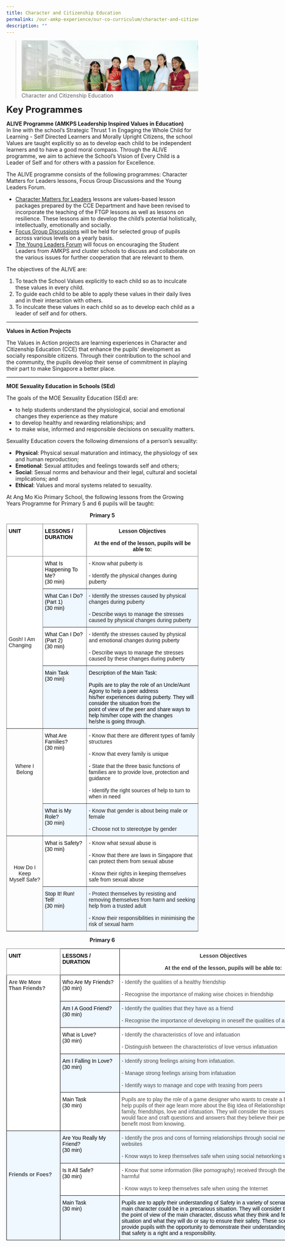 ```yaml
---
title: Character and Citizenship Education
permalink: /our-amkp-experience/our-co-curriculum/character-and-citizenship-education
description: ""
---
```

>![](/images/About%20Us/banner2-with%20bg.jpg)
>Character and Citizenship Education

**<font size="5">Key Programmes</font>**

**ALIVE Programme (AMKPS Leadership Inspired Values in Education)**<br>
In line with the school’s Strategic Thrust 1 in Engaging the Whole Child for Learning - Self Directed Learners and Morally Upright Citizens, the school Values are taught explicitly so as to develop each child to be independent learners and to have a good moral compass.  Through the ALIVE programme, we aim to achieve the School’s Vision of Every Child is a Leader of Self and for others with a passion for Excellence.

The ALIVE programme consists of the following programmes: Character Matters for Leaders lessons, Focus Group Discussions and the Young Leaders Forum.

* <u>Character Matters for Leaders</u> lessons are values-based lesson packages prepared by the CCE Department and have been revised to incorporate the teaching of the FTGP lessons as well as lessons on resilience. These lessons aim to develop the child’s potential holistically, intellectually, emotionally and socially.
* <u>Focus Group Discussions</u> will be held for selected group of pupils across various levels on a yearly basis.
* <u>The Young Leaders Forum</u> will focus on encouraging the Student Leaders from AMKPS and cluster schools to discuss and collaborate on the various issues for further cooperation that are relevant to them.

The objectives of the ALIVE are:

1. To teach the School Values explicitly to each child so as to inculcate these values in every child.
2. To guide each child to be able to apply these values in their daily lives and in their interaction with others.
3. To inculcate these values in each child so as to develop each child as a leader of self and for others.

<hr style="height:1px;border-width:0;color:gray;background-color:black">

**Values in Action Projects**

The Values in Action projects are learning experiences in Character and Citizenship Education (CCE) that enhance the pupils’ development as socially responsible citizens. Through their contribution to the school and the community, the pupils develop their sense of commitment in playing their part to make Singapore a better place.

<hr style="height:1px;border-width:0;color:gray;background-color:black">

**MOE Sexuality Education in Schools (SEd)**

The goals of the MOE Sexuality Education (SEd) are:

* to help students understand the physiological, social and emotional changes they experience as they mature
* to develop healthy and rewarding relationships; and
* to make wise, informed and responsible decisions on sexuality matters.

Sexuality Education covers the following dimensions of a person’s sexuality:

* **Physical**: Physical sexual maturation and intimacy, the physiology of sex and human reproduction;
* **Emotional**: Sexual attitudes and feelings towards self and others;
* **Social**: Sexual norms and behaviour and their legal, cultural and societal implications; and
* **Ethical**: Values and moral systems related to sexuality.

At Ang Mo Kio Primary School, the following lessons from the Growing Years Programme for Primary 5 and 6 pupils will be taught:

**<center>Primary 5</center>**
<style type="text/css">
.tg  {border-collapse:collapse;border-spacing:0;}
.tg td{border-color:black;border-style:solid;border-width:1px;font-family:Arial, sans-serif;font-size:14px;
  overflow:hidden;padding:10px 5px;word-break:normal;}
.tg th{border-color:black;border-style:solid;border-width:1px;font-family:Arial, sans-serif;font-size:14px;
  font-weight:normal;overflow:hidden;padding:10px 5px;word-break:normal;}
.tg .tg-fyfk{background-color:#FFF;border-color:inherit;font-weight:bold;text-align:center;vertical-align:top}
.tg .tg-c3ow{border-color:inherit;text-align:center;vertical-align:top}
.tg .tg-l5mr{background-color:#EFF7FF;border-color:inherit;text-align:left;vertical-align:top}
.tg .tg-jxgv{background-color:#FFF;border-color:inherit;text-align:left;vertical-align:top}
.tg .tg-w0la{background-color:#FFF;border-color:inherit;color:#000000;font-weight:bold;text-align:left;vertical-align:top}
.tg .tg-mfxt{background-color:#ffffff;border-color:inherit;text-align:left;vertical-align:middle}
</style>
<table class="tg">
<thead>
  <tr>
    <th class="tg-w0la">UNIT</th>
    <th class="tg-w0la">LESSONS / DURATION</th>
    <th class="tg-fyfk">Lesson Objectives<br><br>At the end of the lesson, pupils will be able to:</th>
  </tr>
</thead>
<tbody>
  <tr>
    <td class="tg-mfxt" rowspan="4">Gosh! I Am Changing</td>
    <td class="tg-jxgv"><span style="font-weight:400;color:#000">What Is Happening To Me?</span><br><span style="font-weight:400;color:#000">(30 min)</span></td>
    <td class="tg-jxgv">- Know what puberty is<br><br>- Identify the physical changes during puberty</td>
  </tr>
  <tr>
    <td class="tg-l5mr"><span style="font-weight:400;color:#000">What Can I Do? (Part 1)</span><br><span style="font-weight:400;color:#000"> (30 min)</span></td>
    <td class="tg-l5mr">- Identify the stresses caused by physical changes during puberty<br><br>- Describe ways to manage the stresses caused by physical changes during puberty</td>
  </tr>
  <tr>
    <td class="tg-jxgv"><span style="font-weight:400;color:#000">What Can I Do? (Part 2)</span><br><span style="font-weight:400;color:#000"> (30 min)</span></td>
    <td class="tg-jxgv">- Identify the stresses caused by physical and emotional changes during puberty<br><br>- Describe ways to manage the stresses caused by these changes during puberty</td>
  </tr>
  <tr>
    <td class="tg-l5mr"><span style="font-weight:400;color:#000">Main Task</span><br><span style="font-weight:400;color:#000">(30 min)</span></td>
    <td class="tg-l5mr"><span style="font-weight:400;color:#000">Description of the Main Task:</span><br><br><span style="font-weight:400;color:#000">Pupils are to play the role of an Uncle/Aunt Agony </span><span style="color:#000">to help a peer address</span><br><span style="color:#000">his/her experiences during puberty. They will consider the situation from the </span><br><span style="color:#000">point of view of the peer and share ways to help him/her cope with the changes </span><br><span style="font-weight:400;color:#000">he/she is going through.</span></td>
  </tr>
  <tr>
    <td class="tg-c3ow" rowspan="2"><br><br><br><br><br>Where I Belong</td>
    <td class="tg-jxgv"><span style="font-weight:400;color:#000">What Are Families?</span><br><span style="font-weight:400;color:#000">(30 min)</span><br></td>
    <td class="tg-jxgv"> - Know that there are different types of family structures<br><br> - Know that every family is unique<br><br> - State that the three basic functions of families are to provide love, protection and guidance<br><br> - Identify the right sources of help to turn to when in need</td>
  </tr>
  <tr>
    <td class="tg-l5mr"><span style="font-weight:400;color:#000">What is My Role?</span><br><span style="font-weight:400;color:#000"> (30 min)</span></td>
    <td class="tg-l5mr"> - Know that gender is about being male or female<br><br> - Choose not to stereotype by gender</td>
  </tr>
  <tr>
    <td class="tg-c3ow" rowspan="2"><br><br><br><br>How Do I Keep <br>Myself Safe?<br></td>
    <td class="tg-jxgv"><span style="font-weight:400;color:#000">What is Safety?</span><br><span style="font-weight:400;color:#000">(30 min)</span></td>
    <td class="tg-jxgv"> - Know what sexual abuse is<br><br> - Know that there are laws in Singapore that can protect them from sexual abuse<br><br> - Know their rights in keeping themselves safe from sexual abuse</td>
  </tr>
  <tr>
    <td class="tg-l5mr"><span style="font-weight:400;color:#000">Stop It! Run! Tell!</span><br><span style="font-weight:400;color:#000">(30 min)</span></td>
    <td class="tg-l5mr"> - Protect themselves by resisting and removing themselves from harm and seeking help from a trusted adult<br><br> - Know their responsibilities in minimising the risk of sexual harm</td>
  </tr>
</tbody>
</table>

**<center>Primary 6</center>**
<style type="text/css">
.tg  {border-collapse:collapse;border-spacing:0;}
.tg td{border-color:black;border-style:solid;border-width:1px;font-family:Arial, sans-serif;font-size:14px;
  overflow:hidden;padding:10px 5px;word-break:normal;}
.tg th{border-color:black;border-style:solid;border-width:1px;font-family:Arial, sans-serif;font-size:14px;
  font-weight:normal;overflow:hidden;padding:10px 5px;word-break:normal;}
.tg .tg-ezyw{background-color:#FFF;color:#323232;font-weight:bold;text-align:center;vertical-align:top}
.tg .tg-nq8e{background-color:#FFF;border-color:inherit;color:#484848;font-weight:bold;text-align:left;vertical-align:top}
.tg .tg-e4nr{background-color:#FFF;color:#484848;font-weight:bold;text-align:left;vertical-align:top}
.tg .tg-hr0h{background-color:#EFF7FF;color:#484848;font-weight:bold;text-align:left;vertical-align:top}
.tg .tg-06je{background-color:#FFF;color:#484848;text-align:left;vertical-align:top}
.tg .tg-1wku{background-color:#EFF7FF;color:#484848;text-align:left;vertical-align:top}
</style>
<table class="tg" style="undefined;table-layout: fixed; width: 843px">
<colgroup>
<col style="width: 141px">
<col style="width: 156px">
<col style="width: 546px">
</colgroup>
<thead>
  <tr>
    <th class="tg-nq8e"><span style="font-weight:bold;font-style:inherit;color:#000;background-color:#FFF">UNIT</span></th>
    <th class="tg-e4nr"><span style="font-weight:bold;font-style:inherit;color:#000;background-color:#FFF">LESSONS / DURATION</span></th>
    <th class="tg-ezyw"><span style="font-weight:bold;font-style:inherit;color:#323232;background-color:#FFF">Lesson Objectives</span><br><br><span style="font-weight:bold;font-style:inherit;color:#323232;background-color:#FFF">At the end of the lesson, pupils will be able to:</span></th>
  </tr>
</thead>
<tbody>
  <tr>
    <td class="tg-e4nr" rowspan="5"><span style="font-weight:inherit;font-style:inherit;background-color:#FFF">Are We More</span><br><span style="font-weight:inherit;font-style:inherit;background-color:#FFF">Than Friends?</span></td>
    <td class="tg-06je"><span style="font-weight:400;font-style:inherit;color:#000">Who Are My Friends?</span><br><span style="font-weight:inherit;font-style:inherit;color:#000">(30 min)</span><br></td>
    <td class="tg-06je"><span style="font-weight:inherit;font-style:inherit;background-color:#FFF">- Identify the qualities of a healthy friendship</span><br><br><span style="font-weight:inherit;font-style:inherit;background-color:#FFF">- Recognise the importance of making wise choices in friendship</span></td>
  </tr>
  <tr>
    <td class="tg-1wku"><span style="font-weight:400;font-style:inherit;color:#000">Am I A Good Friend?</span><br><span style="font-weight:400;font-style:inherit;color:#000">(30 min)</span></td>
    <td class="tg-1wku"><span style="font-weight:inherit;font-style:inherit;background-color:#EFF7FF">- Identify the qualities that they have as a friend</span><br><br><span style="font-weight:inherit;font-style:inherit;background-color:#EFF7FF">- Recognise the importance of developing in oneself the qualities of a good friend</span></td>
  </tr>
  <tr>
    <td class="tg-06je"><span style="font-weight:400;font-style:inherit;color:#000">What is Love?</span><br><span style="font-weight:400;font-style:inherit;color:#000">(30 min)</span></td>
    <td class="tg-06je"><span style="font-weight:inherit;font-style:inherit;background-color:#FFF">- Identify the characteristics of love and infatuation</span><br><br><span style="font-weight:inherit;font-style:inherit;background-color:#FFF">- Distinguish between the characteristics of love versus infatuation</span></td>
  </tr>
  <tr>
    <td class="tg-1wku"><span style="font-weight:400;font-style:inherit;color:#000">Am I Falling In Love?</span><br><span style="font-weight:inherit;font-style:inherit;color:#000">(30 min)</span><br></td>
    <td class="tg-1wku"><span style="font-weight:inherit;font-style:inherit;background-color:#EFF7FF">- Identify strong feelings arising from infatuation.</span><br><br><span style="font-weight:inherit;font-style:inherit;background-color:#EFF7FF">- Manage strong feelings arising from infatuation</span><br><br><span style="font-weight:inherit;font-style:inherit;background-color:#EFF7FF">- Identify ways to manage and cope with teasing from peers</span></td>
  </tr>
  <tr>
    <td class="tg-06je"><span style="font-weight:400;font-style:inherit;color:#000">Main Task</span><br><span style="font-weight:inherit;font-style:inherit;color:#000">(30 min)</span></td>
    <td class="tg-06je"><span style="font-weight:inherit;font-style:inherit;background-color:#FFF">Pupils are to play the role of a game designer who wants to create a board game to help pupils of their age learn more about the Big Idea of Relationships, specifically on family, friendships, love and infatuation. They will consider the issues that their peers would face and craft questions and answers that they believe their peers would benefit most from knowing.</span></td>
  </tr>
  <tr>
    <td class="tg-hr0h" rowspan="3"><br><br><br><br><br><br><span style="font-weight:inherit;font-style:inherit;background-color:#EFF7FF">Friends or Foes?</span><br><br></td>
    <td class="tg-1wku"><span style="font-weight:400;font-style:inherit;color:#000">Are You Really My Friend?</span><br><span style="font-weight:400;font-style:inherit;color:#000">(30 min)</span></td>
    <td class="tg-1wku"><span style="font-weight:inherit;font-style:inherit;background-color:#EFF7FF">- Identify the pros and cons of forming relationships through social networking websites</span><br><br><span style="font-weight:inherit;font-style:inherit;background-color:#EFF7FF">- Know ways to keep themselves safe when using social networking websites</span></td>
  </tr>
  <tr>
    <td class="tg-06je"><span style="font-weight:400;font-style:inherit;color:#000">Is It All Safe?</span><br><span style="font-weight:400;font-style:inherit;color:#000">(30 min)</span></td>
    <td class="tg-06je"><span style="font-weight:inherit;font-style:inherit;background-color:#FFF">- Know that some information (like pornography) received through the Internet may be harmful</span><br><br><span style="font-weight:inherit;font-style:inherit;background-color:#FFF">- Know ways to keep themselves safe when using the Internet</span></td>
  </tr>
  <tr>
    <td class="tg-1wku"><span style="font-weight:400;font-style:inherit;color:#000">Main Task</span><br><span style="font-weight:400;font-style:inherit;color:#000">(30 min)</span></td>
    <td class="tg-1wku"><span style="font-weight:400;font-style:inherit;color:#000">Pupils are to apply their understanding of Safety in a variety of scenarios where the main character could be in a precarious situation. They will consider the situation from the point of view of the main character, discuss what they think and feel about the situation and what they will do or say to ensure their safety. These scenarios will provide pupils with the opportunity to demonstrate their understanding of Safety and that safety is a right and a responsibility.</span></td>
  </tr>
</tbody>
</table>
